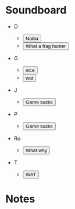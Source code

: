 # Soundboard

* D
  * <button onclick="myFunction('d-naisu')">Naisu</button>
  * <button onclick="myFunction('d-what-a-frag-hunter')">What a frag hunter</button> 
  
* G
  * <button onclick="myFunction('g-nice')">nice</button>
  * <button onclick="myFunction('g-wat')">wat</button>
  
* J
  * <button onclick="myFunction('j-game-sucks')">Game sucks</button>

* P
  * <button onclick="myFunction('p-what')">Game sucks</button>

* Ro
  * <button onclick="myFunction('r-why-behind')">What why</button>

* T
  * <button onclick="myFunction('tran-WAT')">WAT</button>

# Notes



<script>

 function myFunction(name) {
  var audiofile = '/sounds/' + name + '.wav';
  var audio = new Audio(audiofile);
  audio.play();
 }
 
 
 
</script>
